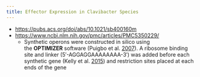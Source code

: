 ```yaml
---
title: Effector Expression in Clavibacter Species
---
```


- https://pubs.acs.org/doi/abs/10.1021/sb400160m
- https://www.ncbi.nlm.nih.gov/pmc/articles/PMC5350229/
	- Synthetic operons were constructed in silico using the __OPTIMIZER__ software (Puigbo et al. [2007](https://www.ncbi.nlm.nih.gov/pmc/articles/PMC5350229/#CR21)). A ribosome binding site and linker (5′-AGGAGGAAAAAAAA-3′) was added before each synthetic gene (Kelly et al. [2015](https://www.ncbi.nlm.nih.gov/pmc/articles/PMC5350229/#CR16)) and restriction sites placed at each ends of the gene